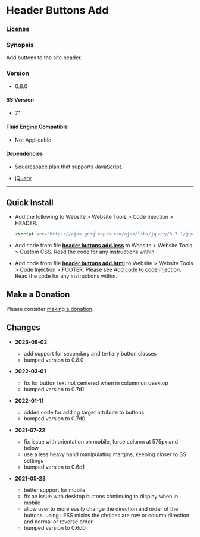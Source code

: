 # Header Buttons Add

### [License][1]

### Synopsis

Add buttons to the site header.

### Version

  * 0.8.0

#### SS Version

  * 7.1

#### Fluid Engine Compatible

  * Not Applicable

#### Dependencies

  * [Squarespace plan][2] that supports [JavaScript][3].
  
  * [jQuery][4]

---

## Quick Install

* Add the following to Website > Website Tools > Code Injection > HEADER.
  
  ```html
  <script src="https://ajax.googleapis.com/ajax/libs/jquery/3.7.1/jquery.min.js"></script>
  ```
  
* Add code from file **[header buttons add.less][5]** to Website >
  Website Tools > Custom CSS. Read the code for any instructions within.
  
* Add code from file **[header buttons add.html][6]** to Website >
  Website Tools > Code Injection > FOOTER. Please see [Add code to code
  injection][7]. Read the code for any instructions within.

## Make a Donation

Please consider [making a donation][8].

## Changes

* **2023-08-02**

  * add support for secondary and tertiary button classes
  * bumped version to 0.8.0
  
* **2022-03-01**

  * fix for button text not centered when in column on desktop
  * bumped version to 0.7d1
  
* **2022-01-11**

  * added code for adding target attribute to buttons
  * bumped version to 0.7d0
  
* **2021-07-22**

  * fix issue with orientation on mobile, force column at 575px and below
  * use a less heavy hand manipulating margins, keeping closer to SS settings
  * bumped version to 0.6d1
  
* **2021-05-23**

  * better support for mobile
  * fix an issue with desktop buttons continuing to display when in mobile
  * allow user to more easily change the direction and order of the buttons.
    using LESS mixins the choices are row or column direction and normal or
    reverse order
  * bumped version to 0.6d0

[1]: https://github.com/tomsWebConsulting/twcsl/blob/main/LICENSE.txt#L1
[2]: https://www.squarespace.com/pricing
[3]: https://en.wikipedia.org/wiki/JavaScript
[4]: https://jquery.com/
[5]: header%20buttons%20add.less#L1
[6]: header%20buttons%20add.html#L1
[7]: https://support.squarespace.com/hc/en-us/articles/205815908-Using-code-injection#toc-add-code-to-code-injection
[8]: https://github.com/tomsWebConsulting/twcsl#make-a-donation
